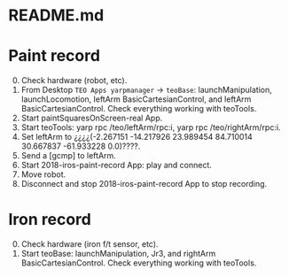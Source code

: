 README.md
=========

# Paint record
0. Check hardware (robot, etc).
1. From Desktop `TEO Apps yarpmanager` -> `teoBase`: launchManipulation, launchLocomotion, leftArm BasicCartesianControl, and leftArm BasicCartesianControl. Check everything working with teoTools.
2. Start paintSquaresOnScreen-real App.
3. Start teoTools: yarp rpc /teo/leftArm/rpc:i, yarp rpc /teo/rightArm/rpc:i.
4. Set leftArm to ¿¿¿¿(-2.267151 -14.217926 23.989454 84.710014 30.667837 -61.933228 0.0)????.
4. Send a [gcmp] to leftArm.
5. Start 2018-iros-paint-record App: play and connect.
6. Move robot.
7. Disconnect and stop 2018-iros-paint-record App to stop recording.

# Iron record
0. Check hardware (iron f/t sensor, etc).
1. Start teoBase: launchManipulation, Jr3, and rightArm BasicCartesianControl. Check everything working with teoTools.
